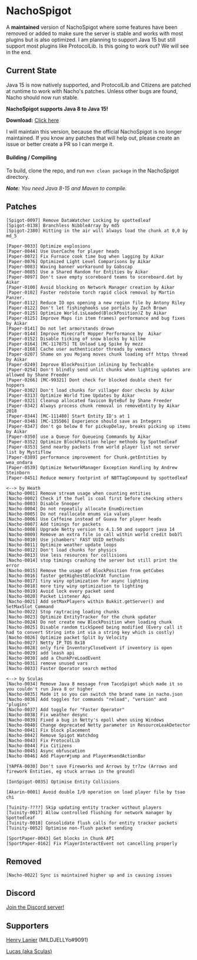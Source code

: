 # NachoSpigot
A **maintained** version of NachoSpigot where some features have been removed or added to make sure the server is stable and works with most plugins but is also optimized.
I am planning to support Java 15 but still support most plugins like ProtocolLib. Is this going to work out? We will see in the end.

## Current State
Java 15 is now natively supported, and ProtocolLib and Citizens are patched at runtime to work with Nacho's patches.
Unless other bugs are found, Nacho should now run stable.

**NachoSpigot supports Java 8 to Java 15!**

**Download:** [Click here](https://nightly.link/Sculas/NachoSpigot/workflows/build-nachospigot/master/NachoSpigot%20server%20JAR.zip)

I will maintain this version, because the official NachoSpigot is no longer maintained.
If you know any patches that will help out, please create an issue or better create a PR so I can merge it.

#### Building / Compiling
To build, clone the repo, and run `mvn clean package` in the NachoSpigot directory.

***Note:*** *You need Java 8-15 and Maven to compile.*

## Patches
```
[Spigot-0097] Remove DataWatcher Locking by spottedleaf
[Spigot-0138] Branchless NibbleArray by md5
[Spigot-2380] Hitting in the air will always load the chunk at 0,0 by md_5

[Paper-0033] Optimize explosions
[Paper-0044] Use UserCache for player heads
[Paper-0072] Fix Furnace cook time bug when lagging by Aikar
[Paper-0076] Optimized Light Level Comparisons by Aikar
[Paper-0083] Waving banner workaround by Gabscap
[Paper-0085] Use a Shared Random for Entities by Aikar
[Paper-0097] Don't save empty scoreboard teams to scoreboard.dat by Aikar
[Paper-0100] Avoid blocking on Network Manager creation by Aikar
[Paper-0102] Faster redstone torch rapid clock removal by Martin Panzer.
[Paper-0112] Reduce IO ops opening a new region file by Antony Riley
[Paper-0122] Don't let fishinghooks use portals by Zach Brown
[Paper-0125] Optimize World.isLoaded(BlockPosition)Z by Aikar
[Paper-0125] Improve Maps (in item frames) performance and bug fixes by Aikar
[Paper-0141] Do not let armorstands drown
[Paper-0144] Improve Minecraft Hopper Performance by  Aikar
[Paper-0152] Disable ticking of snow blocks by killme
[Paper-0164] [MC-117075] TE Unload Lag Spike by mezz
[Paper-0168] Cache user authenticator threads by vemacs
[Paper-0207] Shame on you Mojang moves chunk loading off https thread by Aikar
[Paper-0249] Improve BlockPosition inlining by Techcable
[Paper-0254] Don't blindly send unlit chunks when lighting updates are allowed by Shane Freeder
[Paper-0266] [MC-99321] Dont check for blocked double chest for hoppers
[Paper-0302] Don't load chunks for villager door checks by Aikar
[Paper-0313] Optimize World Time Updates by Aikar
[Paper-0321] Cleanup allocated favicon ByteBuf by Shane Freeder
[Paper-0342] Always process chunk removal in removeEntity by Aikar 2018
[Paper-0344] [MC-111480] Start Entity ID's at 1
[Paper-0346] [MC-135506] Experience should save as Integers
[Paper-0347] don't go below 0 for pickupDelay, breaks picking up items by Aikar
[Paper-0350] use a Queue for Queueing Commands by Aikar
[Paper-0352] Optimize BlockPosition helper methods by Spottedleaf
[Paper-0353] Send nearby packets from world player list not server list by Mystiflow
[Paper-0389] performance improvement for Chunk.getEntities by wea_ondara
[Paper-0539] Optimize NetworkManager Exception Handling by Andrew Steinborn
[Paper-0451] Reduce memory footprint of NBTTagCompound by spottedleaf

<--> by Heath
[Nacho-0001] Remove stream usage when counting entities
[Nacho-0002] Check if the fuel is coal first before checking others
[Nacho-0003] Disable Snooper
[Nacho-0004] Do not repeatily allocate EnumDirection
[Nacho-0005] Do not reallocate enums via values
[Nacho-0006] Use Caffeine instead of Guava for player heads
[Nacho-0007] Add timings for packets
[Nacho-0008] Upgrade Netty version to 4.1.50 and support java 14
[Nacho-0009] Remove an extra file io call within world credit bob7l
[Nacho-0010] Use jchambers' FAST UUID methods
[Nacho-0011] Optimize weather update loops
[Nacho-0012] Don't load chunks for physics
[Nacho-0013] Use less resources for collisions
[Nacho-0014] stop timings crashing the server but still print the error
[Nacho-0015] Remove the usage of BlockPosition from getCubes
[Nacho-0016] faster getHighestBlockYAt function
[Nacho-0017] tiny winy optimization for async lighting
[Nacho-0018] more tiny winy optimization to lighting
[Nacho-0019] Avoid lock every packet send 
[Nacho-0020] Packet Listener Api
[Nacho-0021] Add setMaxPlayers within Bukkit.getServer() and SetMaxSlot Command
[Nacho-0022] Stop raytracing loading chunks
[Nacho-0023] Optimize EntityTracker for the chunk updater
[Nacho-0024] Do not create new BlockPosition when loading chunk
[Nacho-0025] Disable random tickSpeed being modified (Every call it had to convert String into int via a string key which is costly)
[Nacho-0026] Optimize packet Split by Velocity
[Nacho-0027] Netty IP_TOS 0x18
[Nacho-0028] only fire InventoryCloseEvent if inventory is open
[Nacho-0029] add leash api
[Nacho-0030] add a ChunkPreLoadEvent
[Nacho-0031] remove unused vars
[Nacho-0033] Faster Operator search method

<--> by Sculas
[Nacho-0034] Remove Java 8 message from TacoSpigot which made it so you couldn't run Java 8 or higher
[Nacho-0035] Made it so you can switch the brand name in nacho.json
[Nacho-0036] Add toggles for commands "reload", "version" and "plugins"
[Nacho-0037] Add toggle for "Faster Operator"
[Nacho-0038] Fix weather desync
[Nacho-0039] Fixed a bug in Netty's epoll when using Windows
[Nacho-0040] Change deprecated Netty parameter in ResourceLeakDetector
[Nacho-0041] Fix block placement
[Nacho-0042] Remove Spigot Watchdog
[Nacho-0043] Fix ProtocolLib
[Nacho-0044] Fix Citizens
[Nacho-0045] Async obfuscation
[Nacho-0046] Add Player#jump and Player#sendActionBar

[YAPFA-0030] Don't save Fireworks and Arrows by tr7zw (Arrows and firework Entities, eg stuck arrows in the ground)

[IonSpigot-0035] Optimise Entity Collisions

[Akarin-0001] Avoid double I/O operation on load player file by tsao chi

[Tuinity-????] Skip updating entity tracker without players
[Tuinity-0017] Allow controlled flushing for network manager by Spottedleaf
[Tuinity-0018] Consolidate flush calls for entity tracker packets
[Tuinity-0052] Optimise non-flush packet sending

[SportPaper-0043] Get blocks in Chunk API
[SportPaper-0162] Fix PlayerInteractEvent not cancelling properly
```

## Removed
``` 
[Nacho-0022] Sync is maintained higher up and is causing issues
```

## Discord
[Join the Discord server!](https://discord.gg/SBTEbSx)

## Supporters

[Henry Lanier](youtube.com/channel/UCYKmXuEo1ZVMzvsWwaBeBwQ) (MILDJELLYo#9091)

[Lucas (aka Sculas)](https://sculas.xyz/)